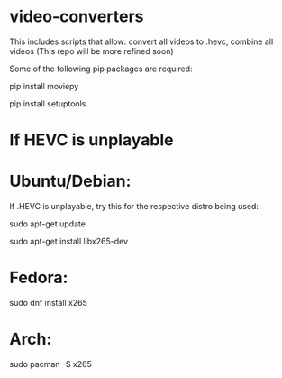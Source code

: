# video-converters
This includes scripts that allow: convert all videos to .hevc, combine all videos (This repo will be more refined soon)

Some of the following pip packages are required:

pip install moviepy

pip install setuptools

# If HEVC is unplayable

# Ubuntu/Debian:

If .HEVC is unplayable, try this for the respective distro being used:

sudo apt-get update

sudo apt-get install libx265-dev


# Fedora:

sudo dnf install x265


# Arch:

sudo pacman -S x265
